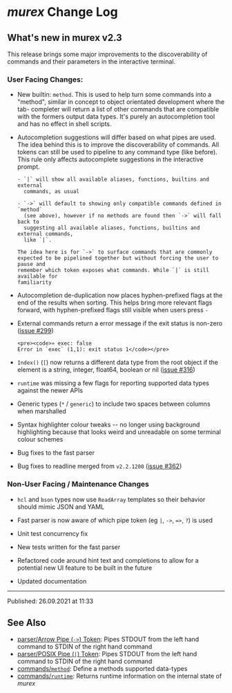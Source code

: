 # _murex_ Change Log

## What's new in murex v2.3

This release brings some major improvements to the discoverability of commands
and their parameters in the interactive terminal.

### User Facing Changes:

* New builtin: `method`. This is used to help turn some commands into a
  "method", similar in concept to object orientated development where the tab-
  completer will return a list of other commands that are compatible with the
  formers output data types. It's purely an autocompletion tool and has no
  effect in shell scripts.

* Autocompletion suggestions will differ based on what pipes are used. The idea
  behind this is to improve the discoverability of commands. All tokens can
  still be used to pipeline to any command type (like before). This rule only
  affects autocomplete suggestions in the interactive prompt.

      - `|` will show all available aliases, functions, builtins and external
        commands, as usual

      - `->` will default to showing only compatible commands defined in `method`
        (see above), however if no methods are found then `->` will fall back to
        suggesting all available aliases, functions, builtins and external commands,
        like `|`.
    
      The idea here is for `->` to surface commands that are commonly
      expected to be pipelined together but without forcing the user to pause and
      remember which token exposes what commands. While `|` is still available for
      familiarity

* Autocompletion de-duplication now places hyphen-prefixed flags at the end of
  the results when sorting. This helps bring more relevant flags forward, with
  hyphen-prefixed flags still visible when users press `-`

* External commands return a error message if the exit status is non-zero
  ([issue #299](https://github.com/lmorg/murex/issues/299))
  
      <pre><code>» exec: false
      Error in `exec` (1,1): exit status 1</code></pre>

* `Index()` (`[`) now returns a different data type from the root object if the
  element is a string, integer, float64, boolean or nil ([issue #316](https://github.com/lmorg/murex/issues/316))

* `runtime` was missing a few flags for reporting supported data types against
  the newer APIs

* Generic types (`*` / `generic`) to include two spaces between columns when
  marshalled

* Syntax highlighter colour tweaks -- no longer using background highlighting
  because that looks weird and unreadable on some terminal colour schemes

* Bug fixes to the fast parser

* Bug fixes to readline merged from `v2.2.1200` ([issue #362](https://github.com/lmorg/murex/issues/362))

### Non-User Facing / Maintenance Changes

* `hcl` and `bson` types now use `ReadArray` templates so their behavior should
  mimic JSON and YAML

* Fast parser is now aware of which pipe token (eg `|`, `->`, `=>`, `?`) is used

* Unit test concurrency fix

* New tests written for the fast parser

* Refactored code around hint text and completions to allow for a potential new
  UI feature to be built in the future

* Updated documentation

<hr>

Published: 26.09.2021 at 11:33

## See Also

* [parser/Arrow Pipe (`->`) Token](../parser/pipe-arrow.md):
  Pipes STDOUT from the left hand command to STDIN of the right hand command
* [parser/POSIX Pipe (`|`) Token](../parser/pipe-posix.md):
  Pipes STDOUT from the left hand command to STDIN of the right hand command
* [commands/`method`](../commands/method.md):
  Define a methods supported data-types
* [commands/`runtime`](../commands/runtime.md):
  Returns runtime information on the internal state of _murex_